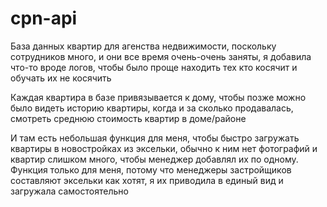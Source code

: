 # cpn-api

База данных квартир для агенства недвижимости, 
поскольку сотрудников много, и они все время очень-очень заняты, я добавила что-то вроде логов, чтобы было проще находить тех кто косячит и обучать их не косячить

Каждая квартира в базе привязывается к дому, чтобы позже можно было видеть историю квартиры, когда и за сколько продавалась, смотреть среднюю стоимость квартир в доме/районе

И там есть небольшая функция для меня, чтобы быстро загружать квартиры в новостройках из эксельки, обычно к ним нет фотографий и квартир слишком много, чтобы менеджер добавлял их по одному. Функция только для меня, потому что менеджеры застройщиков составляют эксельки как хотят, я их приводила в единый вид и загружала самостоятельно
